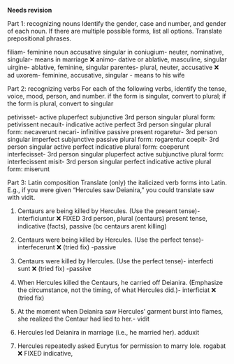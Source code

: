 **Needs revision**

Part 1: recognizing nouns
Identify the gender, case and number, and gender of each noun. If there are multiple possible forms, list all options. Translate prepositional phrases.

filiam- feminine noun accusative singular 
in coniugium- neuter, nominative, singular- means in marriage  ❌
animo- dative or ablative, masculine, singular
uirgine- ablative, feminine, singular
parentes- plural, neuter, accusative ❌
ad uxorem- feminine, accusative, singular - means to his wife


Part 2: recognizing verbs
For each of the following verbs, identify the tense, voice, mood, person, and number.
if the form is singular, convert to plural; if the form is plural, convert to singular

petivisset- active pluperfect subjunctive 3rd person singular 
    plural form: petivissent 
necauit- indicative active perfect 3rd person singular
    plural form: necaverunt
necari- infinitive passive present
rogaretur- 3rd person singular imperfect subjunctive passive 
    plural form: rogarentur
coepit- 3rd person singular active perfect indicative
    plural form: coeperunt
interfecisset- 3rd person singular pluperfect active subjunctive 
    plural form: interfecissent 
misit- 3rd person singular perfect indicative active 
    plural form: miserunt
    
    
Part 3: Latin composition
Translate (only) the italicized verb forms into Latin. E.g., if you were given “Hercules saw Deianira,” you could translate saw with vidit.

1) Centaurs are being killed by Hercules. (Use the present tense)- interficiuntur ❌ FIXED
3rd person, plural (centaurs) present tense, indicative (facts), passive (bc centaurs arent killing)

2) Centaurs were being killed by Hercules. (Use the perfect tense)- interfecerunt ❌ (tried fix)
-passive

3) Centaurs were killed by Hercules. (Use the perfect tense)- interfecti sunt  ❌ (tried fix)
-passive

4) When Hercules killed the Centaurs, he carried off Deianira. (Emphasize the circumstance, not the timing, of what Hercules did.)- interficiat ❌ (tried fix)
5) At the moment when Deianira saw Hercules’ garment burst into flames, she realized the Centaur had lied to her.- vidit
6) Hercules led Deianira in marriage (i.e., he married her). adduxit

7) Hercules repeatedly asked Eurytus for permission to marry Iole. rogabat ❌ FIXED
indicative, 
